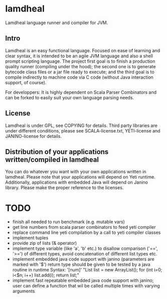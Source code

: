 lamdheal
==========
Lamdheal language runner and compiler for JVM.

Intro
-----
Lamdheal is an easy functional language.
Focused on ease of learning and clear syntax, it is intended to be an agile JVM language and also a shell prompt scripting language. 
The project first goal is to finish a production quality runner (compiling under the hood);
the second one is to generate bytecode class files or a jar file ready to execute; and
the third goal is to compile indirectly to machine code via C code (without Java interaction support, of course).

For developpers:
It is highly dependent on Scala Parser Combinators and can be forked to easily suit your own language parsing needs.

License
-------
Lamdheal is under GPL, see COPYING for details.
Third party libraries are under different conditions,
please see SCALA-license.txt, YETI-license and JANINO-license for details.

Distribution of your applications written/compiled in lamdheal
---------------------------------------------------------
You can do whatever you want with your own applications written in lamdheal. Please note that your applications will depend on Yeti runtime.
Additionally, applications with embedded Java will depend on Janino library.
Please make the proper reference to the licenses.


TODO
====
 * finish all needed to run benchmark (e.g. mutable vars)
 * get line numbers from scala parser combinators to feed yeti compiler
 * replace command line yeti compilation by a call to yeti compiler classes
 * implement tuples
 * provide zip of lists (& operator)
 * implement type variable (like 'a', 'b' etc.) to disallow comparison ('==', '>=') of different types, avoid concatenation of different list types etc.
 * implement embedded java code support with janino (parameters are marked with '$')
   return type should be given to be tested by a java routine in runtime
   Syntax: '[num]' "List list = new ArrayList(); for (int i=0; i<$n; i++) list.add(i); return list;"
 * implement fast repeatable embedded java code support with janino; user can define a function that wil be called multiple times with varying arguments
